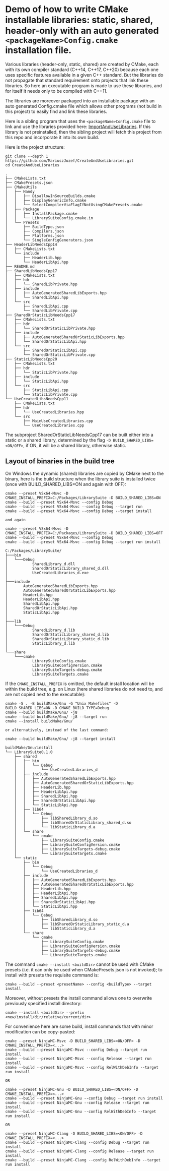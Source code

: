 # Demo of how to write CMake installable libraries: static, shared, header-only with an auto generated `<packageName>Config.cmake` installation file.

Various libraries (header-only, static, shared) are created by CMake, each with its own compiler standard (C++14, C++17, C++20) because each one uses specific features available in a given C++ standard. But the libraries do not propagate that standard requirement onto projects that link these libraries. So here an executable program is made to use these libraries, and for itself it needs only to be compiled with C++11. 

The libraries are moreover packaged into an installable package with an auto generated <packageName>Config.cmake file which allows other programs (not build in this project) to easily find and link these libraries.

Here is a sibling program that uses the `<packageName>Config.cmake` file to link and use the libraries provided here: [ImportAndUseLibraries](https://github.com/MariuszJozef/ImportAndUseLibraries.git). If this library is not preinstalled, then the sibling project will fetch this project from this repo and incorporate it into its own build.

Here is the project structure:
```
git clone --depth 1 https://github.com/MariuszJozef/CreateAndUseLibraries.git
cd CreateAndUseLibraries
```
```
.
├── CMakeLists.txt
├── CMakePresets.json
├── CMakeUtils
│   ├── Handy
│   │   ├── DisallowInSourceBuilds.cmake
│   │   ├── DisplayGenericInfo.cmake
│   │   └── SelectCompilerViaFlagIfNotUsingCMakePresets.cmake
│   ├── Package
│   │   ├── InstallPackage.cmake
│   │   └── LibrarySuiteConfig.cmake.in
│   └── Presets
│       ├── BuildType.json
│       ├── Compilers.json
│       ├── Platforms.json
│       └── SingleConfigGenerators.json
├── HeaderLibNeedsCpp14
│   ├── CMakeLists.txt
│   └── include
│       ├── HeaderLib.hpp
│       └── HeaderLibApi.hpp
├── README.md
├── SharedLibNeedsCpp17
│   ├── CMakeLists.txt
│   ├── hdr
│   │   └── SharedLibPrivate.hpp
│   ├── include
│   │   ├── AutoGeneratedSharedLibExports.hpp
│   │   └── SharedLibApi.hpp
│   └── src
│       ├── SharedLibApi.cpp
│       └── SharedLibPrivate.cpp
├── SharedOrStaticLibNeedsCpp17
│   ├── CMakeLists.txt
│   ├── hdr
│   │   └── SharedOrStaticLibPrivate.hpp
│   ├── include
│   │   ├── AutoGeneratedSharedOrStaticLibExports.hpp
│   │   └── SharedOrStaticLibApi.hpp
│   └── src
│       ├── SharedOrStaticLibApi.cpp
│       └── SharedOrStaticLibPrivate.cpp
├── StaticLibNeedsCpp20
│   ├── CMakeLists.txt
│   ├── hdr
│   │   └── StaticLibPrivate.hpp
│   ├── include
│   │   └── StaticLibApi.hpp
│   └── src
│       ├── StaticLibApi.cpp
│       └── StaticLibPrivate.cpp
└── UseCreatedLibsNeedsCpp11
    ├── CMakeLists.txt
    ├── hdr
    │   └── UseCreatedLibraries.hpp
    └── src
        ├── MainUseCreatedLibraries.cpp
        └── UseCreatedLibraries.cpp
```
The subproject SharedOrStaticLibNeedsCpp17 can be built either into a static or a shared library, determined by the flag `-D BUILD_SHARED_LIBS=<ON/OFF>`, if ON, it will be a shared library, otherwise static.

## Layout of binaries in the build tree

On Windows the dynamic (shared) libraries are copied by CMake next to the binary, here is the build structure when the library suite is installed twice (once with BUILD_SHARED_LIBS=ON and again with OFF):
```
cmake --preset VSx64-Msvc -D CMAKE_INSTALL_PREFIX=C:/Packages/LibrarySuite -D BUILD_SHARED_LIBS=ON
cmake --build --preset VSx64-Msvc --config Debug
cmake --build --preset VSx64-Msvc --config Debug --target run
cmake --build --preset VSx64-Msvc --config Debug --target install

and again

cmake --preset VSx64-Msvc -D CMAKE_INSTALL_PREFIX=C:/Packages/LibrarySuite -D BUILD_SHARED_LIBS=OFF
cmake --build --preset VSx64-Msvc --config Debug
cmake --build --preset VSx64-Msvc --config Debug --target run install
```
```
C:/Packages/LibrarySuite/
├───bin
│   └───Debug
│           SharedLibrary_d.dll
│           SharedOrStaticLibrary_shared_d.dll
│           UseCreatedLibraries_d.exe
│
├───include
│       AutoGeneratedSharedLibExports.hpp
│       AutoGeneratedSharedOrStaticLibExports.hpp
│       HeaderLib.hpp
│       HeaderLibApi.hpp
│       SharedLibApi.hpp
│       SharedOrStaticLibApi.hpp
│       StaticLibApi.hpp
│
├───lib
│   └───Debug
│           SharedLibrary_d.lib
│           SharedOrStaticLibrary_shared_d.lib
│           SharedOrStaticLibrary_static_d.lib
│           StaticLibrary_d.lib
│
└───share
    └───cmake
            LibrarySuiteConfig.cmake
            LibrarySuiteConfigVersion.cmake
            LibrarySuiteTargets-debug.cmake
            LibrarySuiteTargets.cmake
```

If the `CMAKE_INSTALL_PREFIX` is omitted, the default install location will be within the build tree, e.g. on Linux (here shared libraries do not need to, and are not copied next to the executable):
```
cmake -S . -B buildMake/Gnu -G "Unix Makefiles" -D BUILD_SHARED_LIBS=ON -D CMAKE_BUILD_TYPE=Debug
cmake --build buildMake/Gnu/ -j8
cmake --build buildMake/Gnu/ -j8 --target run
cmake --install buildMake/Gnu/

or alternatively, instead of the last command:

cmake --build buildMake/Gnu/ -j8 --target install
```
```
buildMake/Gnu/install
└── LibrarySuite0.1.0
    ├── shared
    │   ├── bin
    │   │   └── Debug
    │   │       └── UseCreatedLibraries_d
    │   ├── include
    │   │   ├── AutoGeneratedSharedLibExports.hpp
    │   │   ├── AutoGeneratedSharedOrStaticLibExports.hpp
    │   │   ├── HeaderLib.hpp
    │   │   ├── HeaderLibApi.hpp
    │   │   ├── SharedLibApi.hpp
    │   │   ├── SharedOrStaticLibApi.hpp
    │   │   └── StaticLibApi.hpp
    │   ├── lib64
    │   │   └── Debug
    │   │       ├── libSharedLibrary_d.so
    │   │       ├── libSharedOrStaticLibrary_shared_d.so
    │   │       └── libStaticLibrary_d.a
    │   └── share
    │       └── cmake
    │           ├── LibrarySuiteConfig.cmake
    │           ├── LibrarySuiteConfigVersion.cmake
    │           ├── LibrarySuiteTargets-debug.cmake
    │           └── LibrarySuiteTargets.cmake
    └── static
        ├── bin
        │   └── Debug
        │       └── UseCreatedLibraries_d
        ├── include
        │   ├── AutoGeneratedSharedLibExports.hpp
        │   ├── AutoGeneratedSharedOrStaticLibExports.hpp
        │   ├── HeaderLib.hpp
        │   ├── HeaderLibApi.hpp
        │   ├── SharedLibApi.hpp
        │   ├── SharedOrStaticLibApi.hpp
        │   └── StaticLibApi.hpp
        ├── lib64
        │   └── Debug
        │       ├── libSharedLibrary_d.so
        │       ├── libSharedOrStaticLibrary_static_d.a
        │       └── libStaticLibrary_d.a
        └── share
            └── cmake
                ├── LibrarySuiteConfig.cmake
                ├── LibrarySuiteConfigVersion.cmake
                ├── LibrarySuiteTargets-debug.cmake
                └── LibrarySuiteTargets.cmake
```

The command `cmake --install <buildDir>` cannot be used with CMake presets (i.e. it can only be used when CMakePresets.json is not invoked); to install with presets the requisite command is: 
```
cmake --build --preset <presetName> --config <buildType> --target install
```
Moreover, without presets the install command allows one to overwrite previously specified install directory:
```
cmake --install <buildDir> --prefix <new/install/dir/relative/current/dir>
```

For convenience here are some build, install commands that with minor modification can be copy-pasted:
```
cmake --preset NinjaMC-Msvc -D BUILD_SHARED_LIBS=<ON/OFF> -D CMAKE_INSTALL_PREFIX=<...>
cmake --build --preset NinjaMC-Msvc --config Debug --target run install
cmake --build --preset NinjaMC-Msvc --config Release --target run install
cmake --build --preset NinjaMC-Msvc --config RelWithDebInfo --target run install

OR

cmake --preset NinjaMC-Gnu -D BUILD_SHARED_LIBS=<ON/OFF> -D CMAKE_INSTALL_PREFIX=<...>
cmake --build --preset NinjaMC-Gnu --config Debug --target run install
cmake --build --preset NinjaMC-Gnu --config Release --target run install
cmake --build --preset NinjaMC-Gnu --config RelWithDebInfo --target run install

OR

cmake --preset NinjaMC-Clang -D BUILD_SHARED_LIBS=<ON/OFF> -D CMAKE_INSTALL_PREFIX=<...>
cmake --build --preset NinjaMC-Clang --config Debug --target run install
cmake --build --preset NinjaMC-Clang --config Release --target run install
cmake --build --preset NinjaMC-Clang --config RelWithDebInfo --target run install
```